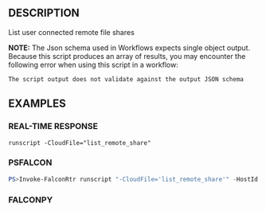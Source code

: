 ## DESCRIPTION
List user connected remote file shares

**NOTE:** The Json schema used in Workflows expects single object output. Because this script produces an array of
results, you may encounter the following error when using this script in a workflow:

```The script output does not validate against the output JSON schema```

## EXAMPLES

### REAL-TIME RESPONSE
```
runscript -CloudFile="list_remote_share"
```
### PSFALCON
```powershell
PS>Invoke-FalconRtr runscript "-CloudFile='list_remote_share'" -HostId <id>, <id>
```
### FALCONPY